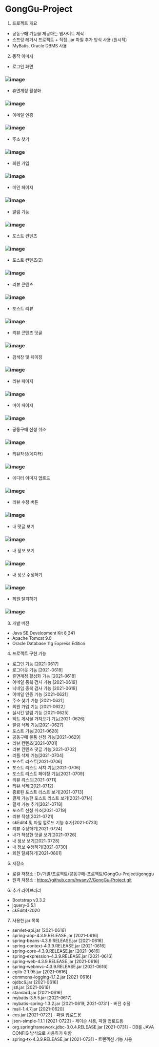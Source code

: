 # GongGu-Project

1. 프로젝트 개요
- 공동구매 기능을 제공하는 웹사이트 제작
- 스프링 레거시 프로젝트 + 직접 .jar 파일 추가 방식 사용 (원시적)
- MyBatis, Oracle DBMS 사용

2. 동작 이미지
- 로그인 화면
### ![image](https://github.com/hwany7/gonggu-project/blob/main/Sreenshot/210617_%EB%A1%9C%EA%B7%B8%EC%9D%B8%20%ED%8F%BC%20%ED%8E%98%EC%9D%B4%EC%A7%80.png?raw=true)  

- 휴면계정 활성화
### ![image](https://github.com/hwany7/gonggu-project/blob/main/Sreenshot/210617_%ED%9C%B4%EB%A9%B4%20%EA%B3%84%EC%A0%95%20%ED%99%9C%EC%84%B1%ED%99%94.png?raw=true)

- 이메일 인증
### ![image](https://github.com/hwany7/gonggu-project/blob/main/Sreenshot/210621_%EB%A9%94%EC%9D%BC%20%EC%9D%B8%EC%A6%9D.png?raw=true)

- 주소 찾기
### ![image](https://github.com/hwany7/gonggu-project/blob/main/Sreenshot/210621_%EC%A7%91%EC%A3%BC%EC%86%8C%20%EC%B0%BE%EA%B8%B0.png?raw=true)

- 회원 가입
### ![image](https://github.com/hwany7/gonggu-project/blob/main/Sreenshot/210622_%ED%9A%8C%EC%9B%90%EA%B0%80%EC%9E%85%20%ED%8E%98%EC%9D%B4%EC%A7%80.png?raw=true)
  
- 메인 페이지
### ![image](https://github.com/hwany7/gonggu-project/blob/main/Sreenshot/210626_%EB%A9%94%EC%9D%B8%20%ED%8E%98%EC%9D%B4%EC%A7%80.png?raw=true)
  
- 알림 기능
### ![image](https://github.com/hwany7/gonggu-project/blob/main/Sreenshot/210627_%EC%95%8C%EB%A6%BC%20%EA%B8%B0%EB%8A%A5.png?raw=true)
  
- 포스트 컨텐츠
### ![image](https://github.com/hwany7/gonggu-project/blob/main/Sreenshot/210629_%ED%8F%AC%EC%8A%A4%ED%8A%B8%20%EC%BB%A8%ED%85%90%EC%B8%A0.png?raw=true)
  
- 포스트 컨텐츠(2)
### ![image](https://github.com/hwany7/gonggu-project/blob/main/Sreenshot/210629_%ED%8F%AC%EC%8A%A4%ED%8A%B8%20%EC%BB%A8%ED%85%90%EC%B8%A0(2).png?raw=true)
  
- 리뷰 콘텐츠
### ![image](https://github.com/hwany7/gonggu-project/blob/main/Sreenshot/210701_%EB%A6%AC%EB%B7%B0%20%EC%BD%98%ED%85%90%EC%B8%A0.png?raw=true)
  
- 포스트 리뷰
### ![image](https://github.com/hwany7/gonggu-project/blob/main/Sreenshot/210701_%ED%8F%AC%EC%8A%A4%ED%8A%B8%20%EB%A6%AC%EB%B7%B0.png?raw=true)
  
- 리뷰 콘텐츠 댓글
### ![image](https://github.com/hwany7/gonggu-project/blob/main/Sreenshot/210702_%EB%A6%AC%EB%B7%B0%20%EC%BD%98%ED%85%90%EC%B8%A0%20%EB%8C%93%EA%B8%80.png?raw=true)
  
- 검색창 및 페이징
### ![image](https://github.com/hwany7/gonggu-project/blob/main/Sreenshot/210709_%EA%B2%80%EC%83%89%EC%B0%BD%20%EB%B0%8F%20%ED%8E%98%EC%9D%B4%EC%A7%95.png?raw=true)
  
- 리뷰 페이지
### ![image](https://github.com/hwany7/gonggu-project/blob/main/Sreenshot/210712_%EB%A6%AC%EB%B7%B0%20%ED%8E%98%EC%9D%B4%EC%A7%80.png?raw=true)
  
- 마이 페이지
### ![image](https://github.com/hwany7/gonggu-project/blob/main/Sreenshot/210716_%EB%A7%88%EC%9D%B4%20%ED%8E%98%EC%9D%B4%EC%A7%80.png?raw=true)
  
- 공동구매 신청 취소
### ![image](https://github.com/hwany7/gonggu-project/blob/main/Sreenshot/210718_%ED%8F%AC%EC%8A%A4%ED%8A%B8%20%EC%8B%A0%EC%B2%AD%20%EC%B7%A8%EC%86%8C.png?raw=true)
  
- 리뷰작성(에디터)
### ![image](https://github.com/hwany7/gonggu-project/blob/main/Sreenshot/210721_%EB%A6%AC%EB%B7%B0%20%EC%9E%91%EC%84%B1.png?raw=true)
  
- 에디터 이미지 업로드
### ![image](https://github.com/hwany7/gonggu-project/blob/main/Sreenshot/210723_ckEdit4%EC%9D%B4%EB%AF%B8%EC%A7%80%20%EC%97%85%EB%A1%9C%EB%93%9C.png?raw=true)
  
- 리뷰 수정 버튼
### ![image](https://github.com/hwany7/gonggu-project/blob/main/Sreenshot/210724_%EB%A6%AC%EB%B7%B0%20%EC%88%98%EC%A0%95%20%EB%B2%84%ED%8A%BC.png?raw=true)
  
- 내 댓글 보기
### ![image](https://github.com/hwany7/gonggu-project/blob/main/Sreenshot/210726_%EB%82%B4%20%EB%8C%93%EA%B8%80%20%EB%B3%B4%EA%B8%B0.png?raw=true)
  
- 내 정보 보기
### ![image](https://github.com/hwany7/gonggu-project/blob/main/Sreenshot/210728_%EB%82%B4%EC%A0%95%EB%B3%B4%20%EB%B3%B4%EA%B8%B0.png?raw=true)
  
- 내 정보 수정하기
### ![image](https://github.com/hwany7/gonggu-project/blob/main/Sreenshot/210730_%EB%82%B4%EC%A0%95%EB%B3%B4%20%EC%88%98%EC%A0%95%ED%95%98%EA%B8%B0.png?raw=true)
  
- 회원 탈퇴하기
### ![image](https://github.com/hwany7/gonggu-project/blob/main/Sreenshot/210801_%ED%9A%8C%EC%9B%90%20%ED%83%88%ED%87%B4%ED%95%98%EA%B8%B0.png?raw=true)

3. 개발 버전
- Java SE Development Kit 8 241
- Apache Tomcat 9.0
- Oracle Database 11g Express Edition

4. 프로젝트 구현 기능
- 로그인 기능 [2021-0617]
- 로그아웃 기능 [2021-0618]
- 휴면계정 활성화 기능 [2021-0618]
- 이메일 중복 검사 기능 [2021-0619]
- 닉네임 중복 검사 기능 [2021-0619]
- 이메일 인증 기능 [2021-0621]
- 주소 찾기 기능 [2021-0621]
- 회원 가입 기능 [2021-0622]
- 실시간 알림 기능 [2021-0625]
- 히트 게시물 가져오기 기능[2021-0626]
- 알림 삭제 기능[2021-0627]
- 포스트 기능[2021-0628]
- 공동구매 물품 신청 기능[2021-0629]
- 리뷰 컨텐츠[2021-0701]
- 리뷰 컨텐츠 댓글 기능[2021-0702]
- 리플 삭제 기능[2021-0704]
- 포스트 리스트[2021-0706]
- 포스트 리스트 서치 기능[2021-0706]
- 포스트 리스트 페이징 기능[2021-0709]
- 리뷰 리스트[2021-0711]
- 리뷰 삭제[2021-0712]
- 종료된 포스트 리스트 보기[2021-0713]
- 결제 가능한 포스트 리스트 보기[2021-0714]
- 결제 기능 추가[2021-0718]
- 포스트 신청 취소[2021-0719]
- 리뷰 작성[2021-0721]
- ckEdit4 및 파일 업로드 기능 추가[2021-0723]
- 리뷰 수정하기[2021-0724]
- 내가 작성한 댓글 보기[2021-0726]
- 내 정보 보기[2021-0728]
- 내 정보 수정하기[2021-0730]
- 회원 탈퇴하기[2021-0801]

5. 저장소
- 로컬 저장소 : D:/개발/프로젝트/공동구매-프로젝트/GongGu-Project/gonggu
- 원격 저장소 : https://github.com/hwany7/GongGu-Project.git

6. 추가 라이브러리
- Bootstrap v3.3.2
- jquery-3.5.1
- ckEdit4-2020

7. 사용한 jar 목록
- servlet-api.jar [2021-0616]
- spring-aop-4.3.9.RELEASE.jar [2021-0616] 
- spring-beans-4.3.9.RELEASE.jar [2021-0616] 
- spring-context-4.3.9.RELEASE.jar [2021-0616]
- spring-core-4.3.9.RELEASE.jar [2021-0616]
- spring-expression-4.3.9.RELEASE.jar [2021-0616]
- spring-web-4.3.9.RELEASE.jar [2021-0616]
- spring-webmvc-4.3.9.RELEASE.jar [2021-0616]
- cglib-2.1.95.jar [2021-0616]
- commons-logging-1.1.2.jar [2021-0616]
- ojdbc6.jar [2021-0616]
- jstl.jar [2021-0616]
- standard.jar [2021-0616]
- mybatis-3.5.5.jar [2021-0617]
- mybatis-spring-1.3.2.jar [2021-0619, 2021-0731] - 버전 수정
- mail-1.4.7.jar [2021-0620]
- cos.jar [2021-0723] - 파일 업로드용
- json-simple-1.1.1 [2021-0723] - 제이슨 사용, 파일 업로드용
- org.springframework.jdbc-3.0.4.RELEASE.jar [2021-0731] - DB를 JAVA CONFIG 방식으로 사용하기 위함
- spring-tx-4.3.9.RELEASE.jar [2021-0731] - 트랜잭션 기능 사용